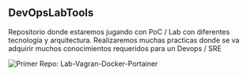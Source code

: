 ##                  DevOpsLabTools


Repositorio donde estaremos jugando con PoC / Lab con diferentes tecnología y arquitectura. Realizaremos muchas practicas donde se va adquirir muchos conocimientos requeridos para un Devops / SRE


![Primer Repo: Lab-Vagran-Docker-Portainer](/lab-vagrant-docker)

